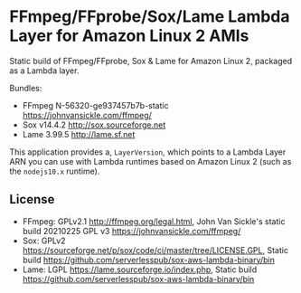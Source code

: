 # FFmpeg/FFprobe/Sox/Lame Lambda Layer for Amazon Linux 2 AMIs

Static build of FFmpeg/FFprobe, Sox & Lame for Amazon Linux 2, packaged as a Lambda layer.

Bundles:

- FFmpeg N-56320-ge937457b7b-static <https://johnvansickle.com/ffmpeg/>
- Sox v14.4.2 <http://sox.sourceforge.net>
- Lame 3.99.5 <http://lame.sf.net>

This application provides a, `LayerVersion`, which points to a
Lambda Layer ARN you can use with Lambda runtimes based on Amazon Linux 2 (such
as the `nodejs10.x` runtime).

## License

- FFmpeg: GPLv2.1 <http://ffmpeg.org/legal.html>, John Van Sickle's static build 20210225 GPL v3 <https://johnvansickle.com/ffmpeg/>
- Sox: GPLv2 <https://sourceforge.net/p/sox/code/ci/master/tree/LICENSE.GPL>, Static build <https://github.com/serverlesspub/sox-aws-lambda-binary/bin>
- Lame: LGPL <https://lame.sourceforge.io/index.php>, Static build <https://github.com/serverlesspub/sox-aws-lambda-binary/bin>
